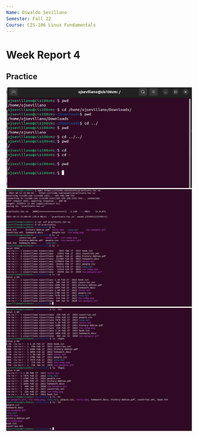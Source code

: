 ```yaml
---
Name: Oswaldo Sevillano
Semester: Fall 22
Course: CIS-106 Linux Fundamentals
---
```


# Week Report 4

## Practice
![cd-practice](practice1.png)
![ls-practice1](lsp1.png)
![ls-practice2](lsp2.png)
 